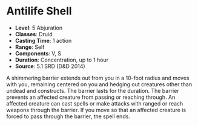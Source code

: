 # Antilife Shell

- **Level**: 5 Abjuration
- **Classes**: Druid
- **Casting Time**: 1 action
- **Range**: Self
- **Components**: V, S
- **Duration**: Concentration, up to 1 hour
- **Source**: 5.1 SRD (D&D 2014)

A shimmering barrier extends out from you in a 10-foot radius and moves with you, remaining centered on you and hedging out creatures other than undead and constructs. The barrier lasts for the duration. The barrier prevents an affected creature from passing or reaching through. An affected creature can cast spells or make attacks with ranged or reach weapons through the barrier. If you move so that an affected creature is forced to pass through the barrier, the spell ends.

